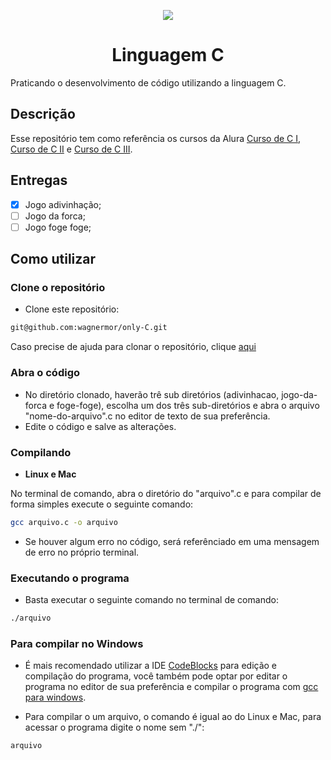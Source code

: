 <p align="center">
  <img src="./img/languageC.gif">
</p>

<h1 align="center">Linguagem C</h1>
Praticando o desenvolvimento de código utilizando a linguagem C.

## Descrição

Esse repositório tem como referência os cursos da Alura [Curso de C I](https://www.alura.com.br/curso-online-introducao-a-programacao-com-c-parte-1/), [Curso de C II](https://www.alura.com.br/curso-online-introducao-a-programacao-com-c-parte-2/) e [Curso de C III](href="https://www.alura.com.br/curso-online-introducao-a-programacao-com-c-parte-3").

## Entregas

* [X] Jogo adivinhação;
* [ ] Jogo da forca;
* [ ] Jogo foge foge;

## Como utilizar

### Clone o repositório

* Clone este repositório:

```bash
git@github.com:wagnermor/only-C.git
```

Caso precise de ajuda para clonar o repositório, clique [aqui](https://docs.github.com/pt/github/creating-cloning-and-archiving-repositories/cloning-a-repository)

### Abra o código

* No diretório clonado, haverão trê sub diretórios (adivinhacao, jogo-da-forca e foge-foge), escolha um dos três sub-diretórios e abra o arquivo "nome-do-arquivo".c no editor de texto de sua preferência.
* Edite o código e salve as alterações.

### Compilando

* **Linux e Mac**

No terminal de comando, abra o diretório do "arquivo".c e para compilar de forma simples execute o seguinte comando:

```bash
gcc arquivo.c -o arquivo
```

* Se houver algum erro no código, será referênciado em uma mensagem de erro no próprio terminal.

### Executando o programa

* Basta executar o seguinte comando no terminal de comando:

```bash
./arquivo
```

### Para compilar no Windows

* É mais recomendado utilizar a IDE [CodeBlocks](https://www.codeblocks.org/) para edição e compilação do programa, você também pode optar por editar o programa no editor de sua preferência e compilar o programa com [gcc para windows](https://gcc.gnu.org/install/binaries.html).

* Para compilar o um arquivo, o comando é igual ao do Linux e Mac, para acessar o programa digite o nome sem "./":

```bash
arquivo
```

